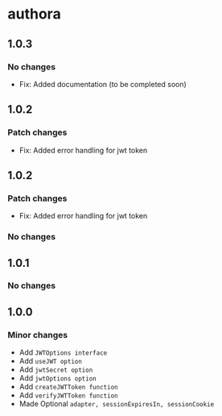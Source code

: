 # authora

## 1.0.3

### No changes
-  Fix: Added documentation (to be completed soon)

## 1.0.2

### Patch changes
-  Fix: Added error handling for jwt token

## 1.0.2

### Patch changes
-  Fix: Added error handling for jwt token

### No changes

## 1.0.1

### No changes

## 1.0.0

### Minor changes

-  Add `JWTOptions interface`
-  Add `useJWT option`
-  Add `jwtSecret option`
-  Add `jwtOptions option`
-  Add `createJWTToken function`
-  Add `verifyJWTToken function`
-  Made Optional `adapter, sessionExpiresIn, sessionCookie`
